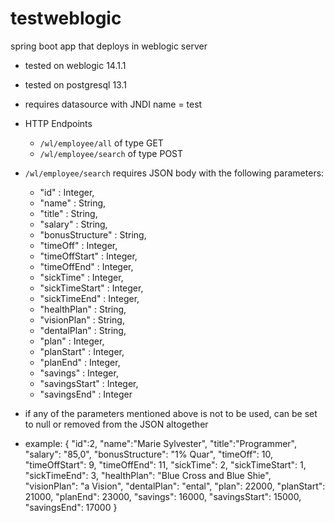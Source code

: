 # testweblogic
spring boot app that deploys in weblogic server


- tested on weblogic 14.1.1
- tested on postgresql 13.1
- requires datasource with JNDI name = test
- HTTP Endpoints
    - `/wl/employee/all` of type GET
    - `/wl/employee/search` of type POST
    

- `/wl/employee/search` requires JSON body with the following parameters:
    - "id" : Integer,
    - "name" : String,
    - "title" : String,
    - "salary" : String,
    - "bonusStructure" : String,
    - "timeOff" : Integer,
    - "timeOffStart" : Integer,
    - "timeOffEnd" : Integer,
    - "sickTime" : Integer,
    - "sickTimeStart" : Integer,
    - "sickTimeEnd" : Integer,
    - "healthPlan" : String,
    - "visionPlan" : String,
    - "dentalPlan" : String,
    - "plan" : Integer,
    - "planStart" : Integer,
    - "planEnd" : Integer,
    - "savings" : Integer,
    - "savingsStart" : Integer,
    - "savingsEnd" : Integer
    
- if any of the parameters mentioned above is not to be used, can be set to null or removed from the JSON altogether

- example:
{
  "id":2,
  "name":"Marie Sylvester",
  "title":"Programmer",
  "salary": "85,0",
  "bonusStructure": "1% Quar",
  "timeOff": 10,
  "timeOffStart": 9,
  "timeOffEnd": 11,
  "sickTime": 2,
  "sickTimeStart": 1,
  "sickTimeEnd": 3,
  "healthPlan": "Blue Cross and Blue Shie",
  "visionPlan": "a Vision",
  "dentalPlan": "ental",
  "plan": 22000,
  "planStart": 21000,
  "planEnd": 23000,
  "savings": 16000,
  "savingsStart": 15000,
  "savingsEnd": 17000
  }